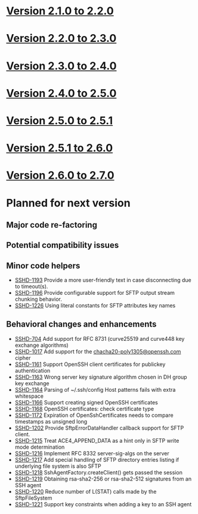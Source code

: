 # [Version 2.1.0 to 2.2.0](./docs/changes/2.2.0.md)

# [Version 2.2.0 to 2.3.0](./docs/changes/2.3.0.md)

# [Version 2.3.0 to 2.4.0](./docs/changes/2.4.0.md)

# [Version 2.4.0 to 2.5.0](./docs/changes/2.5.0.md)

# [Version 2.5.0 to 2.5.1](./docs/changes/2.5.1.md)

# [Version 2.5.1 to 2.6.0](./docs/changes/2.6.0.md)

# [Version 2.6.0 to 2.7.0](./docs/changes/2.7.0.md)

# Planned for next version

## Major code re-factoring

## Potential compatibility issues

## Minor code helpers

* [SSHD-1193](https://issues.apache.org/jira/browse/SSHD-1193) Provide a more user-friendly text in case disconnecting due to timeout(s).
* [SSHD-1196](https://issues.apache.org/jira/browse/SSHD-1196) Provide configurable support for SFTP output stream chunking behavior.
* [SSHD-1226](https://issues.apache.org/jira/browse/SSHD-1226) Using literal constants for SFTP attributes key names

## Behavioral changes and enhancements

* [SSHD-704](https://issues.apache.org/jira/browse/SSHD-704) Add support for RFC 8731 (curve25519 and curve448 key exchange algorithms)
* [SSHD-1017](https://issues.apache.org/jira/browse/SSHD-1017) Add support for the chacha20-poly1305@openssh.com cipher
* [SSHD-1161](https://issues.apache.org/jira/browse/SSHD-1161) Support OpenSSH client certificates for publickey authentication
* [SSHD-1163](https://issues.apache.org/jira/browse/SSHD-1163) Wrong server key signature algorithm chosen in DH group key exchange
* [SSHD-1164](https://issues.apache.org/jira/browse/SSHD-1164) Parsing of ~/.ssh/config Host patterns fails with extra whitespace
* [SSHD-1166](https://issues.apache.org/jira/browse/SSHD-1166) Support creating signed OpenSSH certificates
* [SSHD-1168](https://issues.apache.org/jira/browse/SSHD-1168) OpenSSH certificates: check certificate type
* [SSHD-1172](https://issues.apache.org/jira/browse/SSHD-1172) Expiration of OpenSshCertificates needs to compare timestamps as unsigned long
* [SSHD-1202](https://issues.apache.org/jira/browse/SSHD-1202) Provide SftpErrorDataHandler callback support for SFTP client.
* [SSHD-1215](https://issues.apache.org/jira/browse/SSHD-1215) Treat ACE4_APPEND_DATA as a hint only in SFTP write mode determination
* [SSHD-1216](https://issues.apache.org/jira/browse/SSHD-1216) Implement RFC 8332 server-sig-algs on the server
* [SSHD-1217](https://issues.apache.org/jira/browse/SSHD-1217) Add special handling of SFTP directory entries listing if underlying file system is also SFTP
* [SSHD-1218](https://issues.apache.org/jira/browse/SSHD-1218) SshAgentFactory.createClient() gets passed the session
* [SSHD-1219](https://issues.apache.org/jira/browse/SSHD-1219) Obtaining rsa-sha2-256 or rsa-sha2-512 signatures from an SSH agent
* [SSHD-1220](https://issues.apache.org/jira/browse/SSHD-1220) Reduce number of L(STAT) calls made by the SftpFileSystem
* [SSHD-1221](https://issues.apache.org/jira/browse/SSHD-1221) Support key constraints when adding a key to an SSH agent
